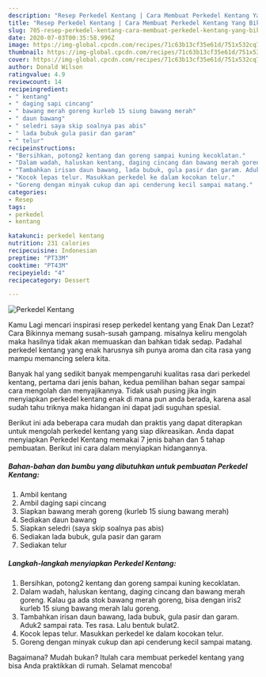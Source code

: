 ```yaml
---
description: "Resep Perkedel Kentang | Cara Membuat Perkedel Kentang Yang Bikin Ngiler"
title: "Resep Perkedel Kentang | Cara Membuat Perkedel Kentang Yang Bikin Ngiler"
slug: 705-resep-perkedel-kentang-cara-membuat-perkedel-kentang-yang-bikin-ngiler
date: 2020-07-03T00:35:58.996Z
image: https://img-global.cpcdn.com/recipes/71c63b13cf35e61d/751x532cq70/perkedel-kentang-foto-resep-utama.jpg
thumbnail: https://img-global.cpcdn.com/recipes/71c63b13cf35e61d/751x532cq70/perkedel-kentang-foto-resep-utama.jpg
cover: https://img-global.cpcdn.com/recipes/71c63b13cf35e61d/751x532cq70/perkedel-kentang-foto-resep-utama.jpg
author: Donald Wilson
ratingvalue: 4.9
reviewcount: 14
recipeingredient:
- " kentang"
- " daging sapi cincang"
- " bawang merah goreng kurleb 15 siung bawang merah"
- " daun bawang"
- " seledri saya skip soalnya pas abis"
- " lada bubuk gula pasir dan garam"
- " telur"
recipeinstructions:
- "Bersihkan, potong2 kentang dan goreng sampai kuning kecoklatan."
- "Dalam wadah, haluskan kentang, daging cincang dan bawang merah goreng. Kalau ga ada stok bawang merah goreng, bisa dengan iris2 kurleb 15 siung bawang merah lalu goreng."
- "Tambahkan irisan daun bawang, lada bubuk, gula pasir dan garam. Aduk2 sampai rata. Tes rasa. Lalu bentuk bulat2."
- "Kocok lepas telur. Masukkan perkedel ke dalam kocokan telur."
- "Goreng dengan minyak cukup dan api cenderung kecil sampai matang."
categories:
- Resep
tags:
- perkedel
- kentang

katakunci: perkedel kentang 
nutrition: 231 calories
recipecuisine: Indonesian
preptime: "PT33M"
cooktime: "PT43M"
recipeyield: "4"
recipecategory: Dessert

---
```



![Perkedel Kentang](https://img-global.cpcdn.com/recipes/71c63b13cf35e61d/751x532cq70/perkedel-kentang-foto-resep-utama.jpg)

Kamu Lagi mencari inspirasi resep perkedel kentang yang Enak Dan Lezat? Cara Bikinnya memang susah-susah gampang. misalnya keliru mengolah maka hasilnya tidak akan memuaskan dan bahkan tidak sedap. Padahal perkedel kentang yang enak harusnya sih punya aroma dan cita rasa yang mampu memancing selera kita.



Banyak hal yang sedikit banyak mempengaruhi kualitas rasa dari perkedel kentang, pertama dari jenis bahan, kedua pemilihan bahan segar sampai cara mengolah dan menyajikannya. Tidak usah pusing jika ingin menyiapkan perkedel kentang enak di mana pun anda berada, karena asal sudah tahu triknya maka hidangan ini dapat jadi suguhan spesial.


Berikut ini ada beberapa cara mudah dan praktis yang dapat diterapkan untuk mengolah perkedel kentang yang siap dikreasikan. Anda dapat menyiapkan Perkedel Kentang memakai 7 jenis bahan dan 5 tahap pembuatan. Berikut ini cara dalam menyiapkan hidangannya.

<!--inarticleads1-->

##### Bahan-bahan dan bumbu yang dibutuhkan untuk pembuatan Perkedel Kentang:

1. Ambil  kentang
1. Ambil  daging sapi cincang
1. Siapkan  bawang merah goreng (kurleb 15 siung bawang merah)
1. Sediakan  daun bawang
1. Siapkan  seledri (saya skip soalnya pas abis)
1. Sediakan  lada bubuk, gula pasir dan garam
1. Sediakan  telur




<!--inarticleads2-->

##### Langkah-langkah menyiapkan Perkedel Kentang:

1. Bersihkan, potong2 kentang dan goreng sampai kuning kecoklatan.
1. Dalam wadah, haluskan kentang, daging cincang dan bawang merah goreng. Kalau ga ada stok bawang merah goreng, bisa dengan iris2 kurleb 15 siung bawang merah lalu goreng.
1. Tambahkan irisan daun bawang, lada bubuk, gula pasir dan garam. Aduk2 sampai rata. Tes rasa. Lalu bentuk bulat2.
1. Kocok lepas telur. Masukkan perkedel ke dalam kocokan telur.
1. Goreng dengan minyak cukup dan api cenderung kecil sampai matang.




Bagaimana? Mudah bukan? Itulah cara membuat perkedel kentang yang bisa Anda praktikkan di rumah. Selamat mencoba!
